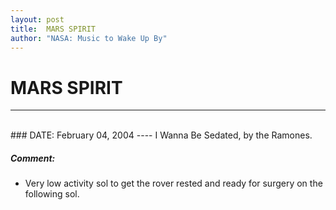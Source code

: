 ```yaml
---
layout: post
title:  MARS SPIRIT
author: "NASA: Music to Wake Up By"
---
```


# MARS SPIRIT
----
<br/>
### DATE: February 04, 2004
----
I Wanna Be Sedated, by the Ramones.

##### Comment:
* Very low activity sol to get the rover rested and ready for surgery on the following sol.

